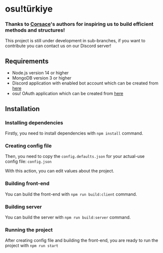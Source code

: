 # osu!türkiye

### Thanks to [Corsace](https://git.cartooncraft.fr/corsace/open-2020/)'s authors for inspiring us to build efficient methods and structures!

This project is still under development in sub-branches, if you want to contribute you can contact us on our Discord server!

## Requirements

- Node.js version 14 or higher
- MongoDB version 3 or higher
- Discord application with enabled bot account which can be created from [here](https://discord.com/developers/applications)
- osu! OAuth application which can be created from [here](https://osu.ppy.sh/home/account/edit)

## Installation

### Installing dependencies
Firstly, you need to install dependencies with `npm install` command.

### Creating config file
Then, you need to copy the `config.defaults.json` for your actual-use config file: `config.json`

With this action, you can edit values about the project. 

### Building front-end
You can build the front-end with `npm run build:client` command.

### Building server
You can build the server with `npm run build:server` command.

### Running the project
After creating config file and building the front-end, you are ready to run the project with `npm run start`
